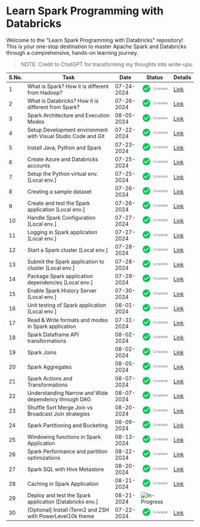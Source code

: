 # Learn Spark Programming with Databricks

Welcome to the "Learn Spark Programming with Databricks" repository! This is your one-stop destination to master Apache Spark and Databricks through a comprehensive, hands-on learning journey.

> NOTE: Credit to ChatGPT for transforming my thoughts into write-ups.

| S.No. | Task                                                          | Date       | Status                                         | Details                                                                          |
|-------|---------------------------------------------------------------|------------|------------------------------------------------|----------------------------------------------------------------------------------|
| 1     | What is Spark? How it is different from Hadoop?               | 07-24-2024 | ![Completed](./images/icons/completed.png)     | [Link](./docs/basics.md#what-is-spark)                                           |
| 2     | What is Databricks? How it is different from Spark?           | 07-26-2024 | ![Completed](./images/icons/completed.png)     | [Link](./docs/basics.md#what-is-databricks)                                      |
| 3     | Spark Architecture and Execution Modes                        | 08-05-2024 | ![Completed](./images/icons/completed.png)     | [Link](./docs/basics.md#spark-architecture)                                      |
| 4     | Setup Development environment with Visual Studio Code and Git | 07-22-2024 | ![Completed](./images/icons/completed.png)     | [Link](./docs/setup_dev_machine.md#development-tools-setup)                      |
| 5     | Install Java, Python and Spark                                | 07-23-2024 | ![Completed](./images/icons/completed.png)     | [Link](./docs/setup_dev_machine.md#spark-setup)                                  |
| 6     | Create Azure and Databricks accounts                          | 07-25-2024 | ![Completed](./images/icons/completed.png)     | [Link](./docs/setup_dev_machine.md#azure-and-databricks-setup)                   |
| 7     | Setup the Python virtual env. [Local env.]                    | 07-25-2024 | ![Completed](./images/icons/completed.png)     | [Link](./docs/setup_dev_machine.md#setup-python-virtual-env)                     |
| 8     | Creating a sample dataset                                     | 07-26-2024 | ![Completed](./images/icons/completed.png)     | [Link](./docs/dataset.md#create-a-sample-dataset)                                |
| 9     | Create and test the Spark application [Local env.]            | 07-26-2024 | ![Completed](./images/icons/completed.png)     | [Link](./docs/implementation.md#first-application)                               |
| 10    | Handle Spark Configuration [Local env.]                       | 07-27-2024 | ![Completed](./images/icons/completed.png)     | [Link](./docs/implementation.md#handling-spark-configuration)                    |
| 11    | Logging in Spark application [Local env.]                     | 07-27-2024 | ![Completed](./images/icons/completed.png)     | [Link](./docs/implementation.md#creating-a-custom-logger)                        |
| 12    | Start a Spark cluster [Local env.]                            | 07-28-2024 | ![Completed](./images/icons/completed.png)     | [Link](./docs/setup_dev_machine.md#start-a-spark-cluster)                        |
| 13    | Submit the Spark application to cluster [Local env.]          | 07-28-2024 | ![Completed](./images/icons/completed.png)     | [Link](./docs/implementation.md#deploy-the-spark-application)                    |
| 14    | Package Spark application dependencies [Local env.]           | 07-29-2024 | ![Completed](./images/icons/completed.png)     | [Link](./docs/implementation.md#package-spark-application-dependencies)          |
| 15    | Enable Spark History Server [Local env.]                      | 07-30-2024 | ![Completed](./images/icons/completed.png)     | [Link](./docs/setup_dev_machine.md#enable-spark-history-server)                  |
| 16    | Unit testing of Spark application [Local env.]                | 08-01-2024 | ![Completed](./images/icons/completed.png)     | [Link](./docs/implementation.md#unit-testing-spark-application)                  |
| 17    | Read & Write formats and modes in Spark application           | 07-31-2024 | ![Completed](./images/icons/completed.png)     | [Link](./docs/basics.md#read-and-write-formats-and-modes)                        |
| 18    | Spark Dataframe API transformations                           | 08-02-2024 | ![Completed](./images/icons/completed.png)     | [Link](./docs/implementation.md#basic-spark-transformations)                     |
| 19    | Spark Joins                                                   | 08-02-2024 | ![Completed](./images/icons/completed.png)     | [Link](./docs/implementation.md#joins-in-spark-application)                      |
| 20    | Spark Aggregates                                              | 08-05-2024 | ![Completed](./images/icons/completed.png)     | [Link](./docs/implementation.md#aggregates-in-spark-application)                 |
| 21    | Spark Actions and Transformations                             | 08-07-2024 | ![Completed](./images/icons/completed.png)     | [Link](./docs/basics.md#spark-lazy-evaluation-with-transformations-and-actions)  |
| 22    | Understanding Narrow and Wide dependency through DAG          | 08-07-2024 | ![Completed](./images/icons/completed.png)     | [Link](./docs/implementation.md#narrow-and-wide-dependency-in-spark-application) |
| 23    | Shuffle Sort Merge Join vs Broadcast Join strategies          | 08-20-2024 | ![Completed](./images/icons/completed.png)     | [Link](./docs/basics.md#shuffle-sort-merge-join-and-broadcast-join)              |
| 24    | Spark Partitioning and Bucketing                              | 08-09-2024 | ![Completed](./images/icons/completed.png)     | [Link](./docs/implementation.md#partitioning-and-bucketing-in-spark-application) |
| 25    | Windowing functions in Spark Application                      | 08-13-2024 | ![Completed](./images/icons/completed.png)     | [Link](./docs/implementation.md#windowing-functions-in-spark-application)        |
| 26    | Spark Performance and partition optimizations                 | 08-22-2024 | ![Completed](./images/icons/completed.png)     | [Link](./docs/basics.md#spark-performance-and-partition-optimizations)           |
| 27    | Spark SQL with Hive Metastore                                 | 08-20-2024 | ![Completed](./images/icons/completed.png)     | [Link](./docs/implementation.md#spark-sql-with-in-memory-hive-metastore)         |
| 28    | Caching in Spark Application                                  | 08-21-2024 | ![Completed](./images/icons/completed.png)     | [Link](./docs/implementation.md#caching-in-spark-application)                    |
| 29    | Deploy and test the Spark application [Databricks env.]       | 08-21-2024 | ![In-Progress](./images/icons/in-progress.png) |                                                                                  |
| 30    | [Optional] Install iTerm2 and ZSH with PowerLevel10k theme    | 07-22-2024 | ![Completed](./images/icons/completed.png)     | [Link](./docs/setup_dev_machine.md#terminal-setup)                               |
